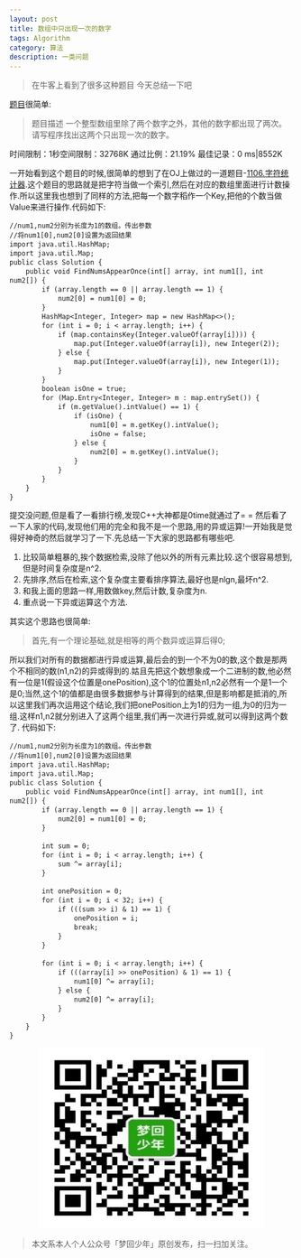 ```yaml
---
layout: post
title: 数组中只出现一次的数字
tags: Algorithm
category: 算法
description: 一类问题
---
```


> 在牛客上看到了很多这种题目 今天总结一下吧

[题目](http://www.nowcoder.com/practice/e02fdb54d7524710a7d664d082bb7811?rp=2&ru=/ta/coding-interviews&qru=/ta/coding-interviews/question-ranking)很简单:

>题目描述
一个整型数组里除了两个数字之外，其他的数字都出现了两次。请写程序找出这两个只出现一次的数字。
>
时间限制：1秒空间限制：32768K
通过比例：21.19%
最佳记录：0 ms|8552K

一开始看到这个题目的时候,很简单的想到了在OJ上做过的一道题目-[1106.字符统计器](http://www.acmicpc.sdnu.edu.cn/problem/show/1106).这个题目的思路就是把字符当做一个索引,然后在对应的数组里面进行计数操作.所以这里我也想到了同样的方法,把每一个数字稻作一个Key,把他的个数当做Value来进行操作.代码如下:

	//num1,num2分别为长度为1的数组。传出参数
	//将num1[0],num2[0]设置为返回结果
	import java.util.HashMap;
	import java.util.Map;
	public class Solution {
		public void FindNumsAppearOnce(int[] array, int num1[], int num2[]) {
			if (array.length == 0 || array.length == 1) {
				num2[0] = num1[0] = 0;
			}
			HashMap<Integer, Integer> map = new HashMap<>();
			for (int i = 0; i < array.length; i++) {
				if (map.containsKey(Integer.valueOf(array[i]))) {
					map.put(Integer.valueOf(array[i]), new Integer(2));
				} else {
					map.put(Integer.valueOf(array[i]), new Integer(1));
				}
			}
			boolean isOne = true;
			for (Map.Entry<Integer, Integer> m : map.entrySet()) {
				if (m.getValue().intValue() == 1) {
					if (isOne) {
						num1[0] = m.getKey().intValue();
						isOne = false;
					} else {
						num2[0] = m.getKey().intValue();
					}
				}
			}
		}
	}
    
提交没问题,但是看了一看排行榜,发现C++大神都是0time就通过了= =
然后看了一下人家的代码,发现他们用的完全和我不是一个思路,用的异或运算!一开始我是觉得好神奇的然后就学习了一下.先总结一下大家的思路都有哪些吧.

1. 比较简单粗暴的,挨个数据检索,没除了他以外的所有元素比较.这个很容易想到,但是时间复杂度是n^2.
2. 先排序,然后在检索,这个复杂度主要看排序算法,最好也是nlgn,最坏n^2.
3. 和我上面的思路一样,用数做key,然后计数,复杂度为n.
4. 重点说一下异或运算这个方法.

其实这个思路也很简单:

> 首先,有一个理论基础,就是相等的两个数异或运算后得0;

所以我们对所有的数据都进行异或运算,最后会的到一个不为0的数,这个数是那两个不相同的数(n1,n2)的异或得到的.姑且先把这个数想象成一个二进制的数,他必然有一位是1(假设这个位置是onePosition),这个1的位置处n1,n2必然有一个是1一个是0;当然,这个1的值都是由很多数据参与计算得到的结果,但是影响都是抵消的,所以这里我们再次运用这个结论,我们把onePosition上为1的归为一组,为0的归为一组.这样n1,n2就分别进入了这两个组里,我们再一次进行异或,就可以得到这两个数了.
代码如下:
	
    //num1,num2分别为长度为1的数组。传出参数
	//将num1[0],num2[0]设置为返回结果
	import java.util.HashMap;
	import java.util.Map;
	public class Solution {
		public void FindNumsAppearOnce(int[] array, int num1[], int num2[]) {
			if (array.length == 0 || array.length == 1) {
				num2[0] = num1[0] = 0;
			}
		
			int sum = 0;
			for (int i = 0; i < array.length; i++) {
				sum ^= array[i];
			}

			int onePosition = 0;
			for (int i = 0; i < 32; i++) {
				if (((sum >> i) & 1) == 1) {
					onePosition = i;
					break;
				}
			}

			for (int i = 0; i < array.length; i++) {
				if (((array[i] >> onePosition) & 1) == 1) {
					num1[0] ^= array[i];
				} else {
					num2[0] ^= array[i];
				}
			}
		}
	}

<div align="center">
<img src="assets/img/qrcode-logo.png" width="400" height="320" />
</div>

> 本文系本人个人公众号「梦回少年」原创发布，扫一扫加关注。
